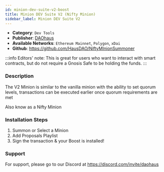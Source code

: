 ```yaml
---
id: minion-dev-suite-v2-boost
title: Minion DEV Suite V2 (Nifty Minion)
sidebar_label: Minion DEV Suite V2
---
```


* **Category**: `Dev Tools`
* **Publisher**: [DAOhaus](https://app.daohaus.club/dao/0x64/0xef3d8c4fbb1860fceab16595db7e650cd5ad51c1)
* **Available Networks**: `Ethereum Mainnet`, `Polygon`, `xDai`
* **Github**: https://github.com/HausDAO/NiftyMInionSummoner

:::info
Editors' note: This is great for users who want to interact with smart contracts, but do not require a Gnosis Safe to be holding the funds. 
::: 
### Description 

The V2 Minion is similar to the vanilla minion with the ability to set quorum levels, transactions can be executed earlier once quorum requirements are met

Also know as a Nifty Minion

### Installation Steps 

1. Summon or Select a Minion 
2. Add Proposals Playlist
3. Sign the transaction & your Boost is installed! 

### Support 

For support, please go to our Discord at https://discord.com/invite/daohaus
